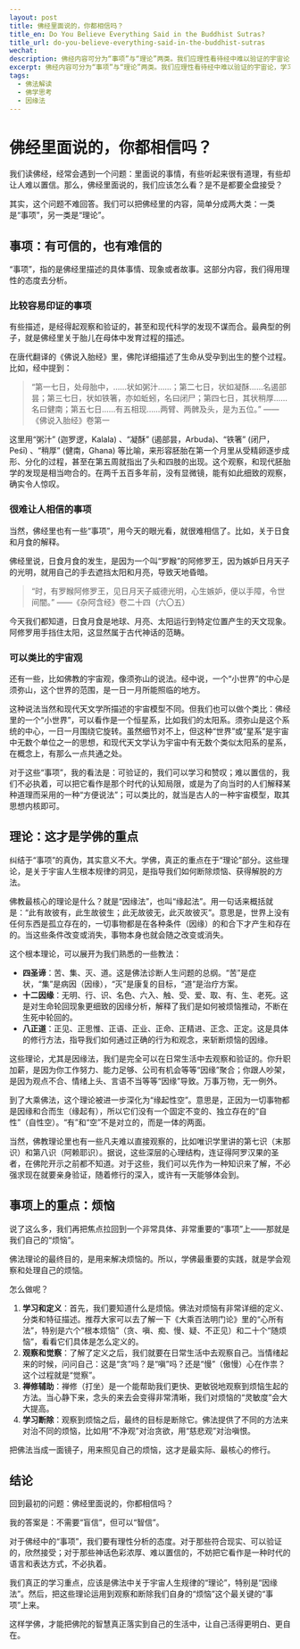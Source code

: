 ```yaml
---
layout: post
title: 佛经里面说的，你都相信吗？
title_en: Do You Believe Everything Said in the Buddhist Sutras?
title_url: do-you-believe-everything-said-in-the-buddhist-sutras
wechat: 
description: 佛经内容可分为“事项”与“理论”两类。我们应理性看待经中难以验证的宇宙论，学习其中可被印证的部分，并将重点放在“因缘法”等核心理论上，通过观察自身烦恼，在生活中实证实修。
excerpt: 佛经内容可分为“事项”与“理论”两类。我们应理性看待经中难以验证的宇宙论，学习其中可被印证的部分，并将重点放在“因缘法”等核心理论上，通过观察自身烦恼，在生活中实证实修。
tags:
  - 佛法解读
  - 佛学思考
  - 因缘法
---
```


# 佛经里面说的，你都相信吗？

我们读佛经，经常会遇到一个问题：里面说的事情，有些听起来很有道理，有些却让人难以置信。那么，佛经里面说的，我们应该怎么看？是不是都要全盘接受？

其实，这个问题不难回答。我们可以把佛经里的内容，简单分成两大类：一类是“事项”，另一类是“理论”。

## 事项：有可信的，也有难信的

“事项”，指的是佛经里描述的具体事情、现象或者故事。这部分内容，我们得用理性的态度去分析。

### 比较容易印证的事项

有些描述，是经得起观察和验证的，甚至和现代科学的发现不谋而合。最典型的例子，就是佛经里关于胎儿在母体中发育过程的描述。

在唐代翻译的《佛说入胎经》里，佛陀详细描述了生命从受孕到出生的整个过程。比如，经中提到：

> “第一七日，处母胎中，……状如粥汁……；第二七日，状如凝酥……名遏部昙；第三七日，状如铁箸，亦如蚯蚓，名曰闭尸；第四七日，其状稍厚……名曰健南；第五七日……有五相现……两臂、两髀及头，是为五位。” ——《佛说入胎经》卷第一

这里用“粥汁” (迦罗逻，Kalala) 、“凝酥” (遏部昙，Arbuda)、“铁箸” (闭尸，Peśī) 、“稍厚” (健南，Ghana) 等比喻，来形容胚胎在第一个月里从受精卵逐步成形、分化的过程，甚至在第五周就指出了头和四肢的出现。这个观察，和现代胚胎学的发现是相当吻合的。在两千五百多年前，没有显微镜，能有如此细致的观察，确实令人惊叹。

### 很难让人相信的事项

当然，佛经里也有一些“事项”，用今天的眼光看，就很难相信了。比如，关于日食和月食的解释。

佛经里说，日食月食的发生，是因为一个叫“罗睺”的阿修罗王，因为嫉妒日月天子的光明，就用自己的手去遮挡太阳和月亮，导致天地昏暗。

> “时，有罗睺阿修罗王，见日月天子威德光明，心生嫉妒，便以手障，令世间闇。” ——《杂阿含经》卷二十四（六〇五）

今天我们都知道，日食月食是地球、月亮、太阳运行到特定位置产生的天文现象。阿修罗用手挡住太阳，这显然属于古代神话的范畴。

### 可以类比的宇宙观

还有一些，比如佛教的宇宙观，像须弥山的说法。经中说，一个“小世界”的中心是须弥山，这个世界的范围，是一日一月所能照临的地方。

这种说法当然和现代天文学所描述的宇宙模型不同。但我们也可以做个类比：佛经里的一个“小世界”，可以看作是一个恒星系，比如我们的太阳系。须弥山是这个系统的中心，一日一月围绕它旋转。虽然细节对不上，但这种“世界”或“星系”是宇宙中无数个单位之一的思想，和现代天文学认为宇宙中有无数个类似太阳系的星系，在概念上，有那么一点共通之处。

对于这些“事项”，我的看法是：可验证的，我们可以学习和赞叹；难以置信的，我们不必执着，可以把它看作是那个时代的认知局限，或是为了向当时的人们解释某种道理而采用的一种“方便说法”；可以类比的，就当是古人的一种宇宙模型，取其思想内核即可。

## 理论：这才是学佛的重点

纠结于“事项”的真伪，其实意义不大。学佛，真正的重点在于“理论”部分。这些理论，是关于宇宙人生根本规律的洞见，是指导我们如何断除烦恼、获得解脱的方法。

佛教最核心的理论是什么？就是“因缘法”，也叫“缘起法”。用一句话来概括就是：“此有故彼有，此生故彼生；此无故彼无，此灭故彼灭”。意思是，世界上没有任何东西是孤立存在的，一切事物都是在各种条件（因缘）的和合下才产生和存在的。当这些条件改变或消失，事物本身也就会随之改变或消失。

这个根本理论，可以展开为我们熟悉的一些教法：

* **四圣谛**：苦、集、灭、道。这是佛法诊断人生问题的总纲。“苦”是症状，“集”是病因（因缘），“灭”是康复的目标，“道”是治疗方案。
* **十二因缘**：无明、行、识、名色、六入、触、受、爱、取、有、生、老死。这是对生命轮回现象更细致的因缘分析，解释了我们是如何被烦恼推动，不断在生死中轮回的。
* **八正道**：正见、正思惟、正语、正业、正命、正精进、正念、正定。这是具体的修行方法，指导我们如何通过正确的行为和观念，来斩断烦恼的因缘。

这些理论，尤其是因缘法，我们是完全可以在日常生活中去观察和验证的。你升职加薪，是因为你工作努力、能力足够、公司有机会等等“因缘”聚合；你跟人吵架，是因为观点不合、情绪上头、言语不当等等“因缘”导致。万事万物，无一例外。

到了大乘佛法，这个理论被进一步深化为“缘起性空”。意思是，正因为一切事物都是因缘和合而生（缘起有），所以它们没有一个固定不变的、独立存在的“自性”（自性空）。“有”和“空”不是对立的，而是一体的两面。

当然，佛教理论里也有一些凡夫难以直接观察的，比如唯识学里讲的第七识（末那识）和第八识（阿赖耶识）。据说，这些深层的心理结构，连证得阿罗汉果的圣者，在佛陀开示之前都不知道。对于这些，我们可以先作为一种知识来了解，不必强求现在就要亲身验证，随着修行的深入，或许有一天能够体会到。

## 事项上的重点：烦恼

说了这么多，我们再把焦点拉回到一个非常具体、非常重要的“事项”上——那就是我们自己的“烦恼”。

佛法理论的最终目的，是用来解决烦恼的。所以，学佛最重要的实践，就是学会观察和处理自己的烦恼。

怎么做呢？

1.  **学习和定义**：首先，我们要知道什么是烦恼。佛法对烦恼有非常详细的定义、分类和特征描述。推荐大家可以去了解一下《大乘百法明门论》里的“心所有法”，特别是六个“根本烦恼”（贪、嗔、痴、慢、疑、不正见）和二十个“随烦恼”，看看它们具体是怎么定义的。
2.  **观察和觉察**：了解了定义之后，我们就要在日常生活中去观察自己。当情绪起来的时候，问问自己：这是“贪”吗？是“嗔”吗？还是“慢”（傲慢）心在作祟？这个过程就是“觉察”。
3.  **禅修辅助**：禅修（打坐）是一个能帮助我们更快、更敏锐地观察到烦恼生起的方法。当心静下来，念头的来去会变得非常清晰，我们对烦恼的“灵敏度”会大大提高。
4.  **学习断除**：观察到烦恼之后，最终的目标是断除它。佛法提供了不同的方法来对治不同的烦恼，比如用“不净观”对治贪欲，用“慈悲观”对治嗔恨。

把佛法当成一面镜子，用来照见自己的烦恼，这才是最实际、最核心的修行。

## 结论

回到最初的问题：佛经里面说的，你都相信吗？

我的答案是：不需要“盲信”，但可以“智信”。

对于佛经中的“事项”，我们要有理性分析的态度。对于那些符合现实、可以验证的，欣然接受；对于那些神话色彩浓厚、难以置信的，不妨把它看作是一种时代的语言和表达方式，不必执着。

我们真正的学习重点，应该是佛法中关于宇宙人生规律的“理论”，特别是“因缘法”。然后，把这些理论运用到观察和断除我们自身的“烦恼”这个最关键的“事项”上来。

这样学佛，才能把佛陀的智慧真正落实到自己的生活中，让自己活得更明白、更自在。

